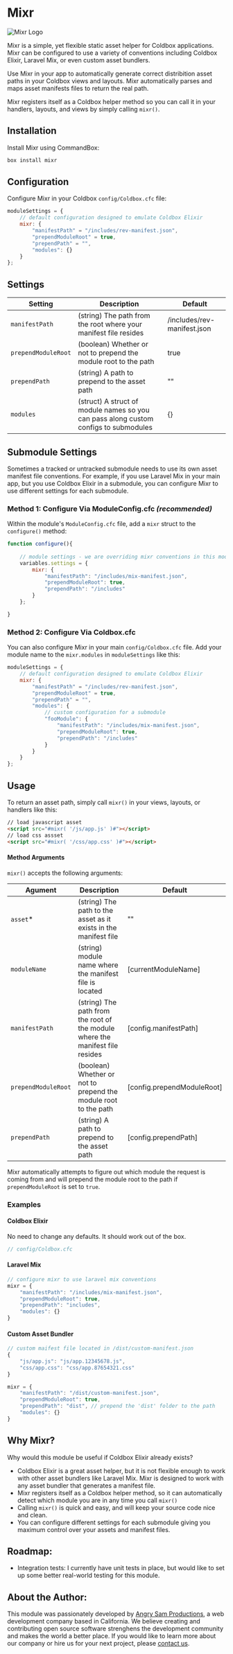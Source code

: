 # Mixr

![Mixr Logo](https://github.com/homestar9/mixr/blob/master/mixr.svg?raw=true)

Mixr is a simple, yet flexible static asset helper for Coldbox applications.  Mixr can be configured to use a variety of conventions including Coldbox Elixir, Laravel Mix, or even custom asset bundlers.

Use Mixr in your app to automatically generate correct distribition asset paths in your Coldbox views and layouts.  Mixr automatically parses and maps asset manifests files to return the real path.

Mixr registers itself as a Coldbox helper method so you can call it in your handlers, layouts, and views by simply calling `mixr()`.

## Installation

Install Mixr using CommandBox:

```bash
box install mixr
```

## Configuration

Configure Mixr in your Coldbox `config/Coldbox.cfc` file:

```js
moduleSettings = {
    // default configuration designed to emulate Coldbox Elixir
    mixr: {
        "manifestPath" = "/includes/rev-manifest.json",
        "prependModuleRoot" = true,
        "prependPath" = "",
        "modules": {}
    }
};
```

## Settings

| Setting | Description | Default |
| --- | --- | --- |
| `manifestPath` | (string) The path from the root where your manifest file resides | /includes/rev-manifest.json |
| `prependModuleRoot` | (boolean) Whether or not to prepend the module root to the path | true |
| `prependPath` | (string) A path to prepend to the asset path | "" |
| `modules` | (struct) A struct of module names so you can pass along custom configs to submodules | {} |

## Submodule Settings

Sometimes a tracked or untracked submodule needs to use its own asset manifest file conventions. For example, if you use Laravel Mix in your main app, but you use Coldbox Elixir in a submodule, you can configure Mixr to use different settings for each submodule.  

### Method 1: Configure Via ModuleConfig.cfc *(recommended)*

Within the module's `ModuleConfig.cfc` file, add a `mixr` struct to the `configure()` method:

```js
function configure(){
    
    // module settings - we are overriding mixr conventions in this module
    variables.settings = {
        mixr: {
            "manifestPath": "/includes/mix-manifest.json",
            "prependModuleRoot": true,
            "prependPath": "/includes" 
        }
    };

}
```

### Method 2: Configure Via Coldbox.cfc

You can also configure Mixr in your main `config/Coldbox.cfc` file.  Add your module name to the `mixr.modules`  in `moduleSettings` like this:

```js
moduleSettings = {
    // default configuration designed to emulate Coldbox Elixir
    mixr: {
        "manifestPath" = "/includes/rev-manifest.json",
        "prependModuleRoot" = true,
        "prependPath" = "",
        "modules": {
            // custom configuration for a submodule
            "fooModule": {
                "manifestPath": "/includes/mix-manifest.json",
                "prependModuleRoot": true,
                "prependPath": "/includes"  
            }
        }
    }
};
```


## Usage

To return an asset path, simply call `mixr()` in your views, layouts, or handlers like this:
```html
// load javascript asset
<script src="#mixr( '/js/app.js' )#"></script>
// load css assset
<script src="#mixr( '/css/app.css' )#"></script>
```

#### Method Arguments

`mixr()` accepts the following arguments:

| Agument | Description | Default |  
| --- | --- | --- |
| `asset`* | (string) The path to the asset as it exists in the manifest file | "" |
| `moduleName` | (string) module name where the manifest file is located | [currentModuleName] |
| `manifestPath` | (string) The path from the root of the module where the manifest file resides | [config.manifestPath] |
| `prependModuleRoot` | (boolean) Whether or not to prepend the module root to the path | [config.prependModuleRoot] |
| `prependPath` | (string) A path to prepend to the asset path | [config.prependPath] |

Mixr automatically attempts to figure out which module the request is coming from and will prepend the module root to the path if `prependModuleRoot` is set to `true`.

### Examples

#### Coldbox Elixir

No need to change any defaults. It should work out of the box.

```js
// config/Coldbox.cfc
```

#### Laravel Mix

```js
// configure mixr to use laravel mix conventions
mixr = {
    "manifestPath": "/includes/mix-manifest.json",
    "prependModuleRoot": true,
    "prependPath": "includes",
    "modules": {}
}
```

#### Custom Asset Bundler

```js
// custom maifest file located in /dist/custom-manifest.json
{
    "js/app.js": "js/app.12345678.js",
    "css/app.css": "css/app.87654321.css"
}
```

```js
mixr = {
    "manifestPath": "/dist/custom-manifest.json",
    "prependModuleRoot": true,
    "prependPath": "dist", // prepend the 'dist' folder to the path
    "modules": {}
}
```

## Why Mixr?

Why would this module be useful if Coldbox Elixir already exists?  

 - Coldbox Elixir is a great asset helper, but it is not flexible enough to work with other asset bundlers like Laravel Mix.  Mixr is designed to work with any asset bundler that generates a manifest file. 
 - Mixr registers itself as a Coldbox helper method, so it can automatically detect which module you are in any time you call `mixr()`
 - Calling `mixr()` is quick and easy, and will keep your source code nice and clean.
 - You can configure different settings for each submodule giving you maximum control over your assets and manifest files.


 ## Roadmap:

 - Integration tests: I currently have unit tests in place, but would like to set up some better real-world testing for this module.

## About the Author:

This module was passionately developed by [Angry Sam Productions](https://www.angrysam.com), a web development company based in California. We believe creating and contributing open source software strenghens the development community and makes the world a better place.  If you would like to learn more about our company or hire us for your next project, please [contact us](https://www.angrysam.com/).

